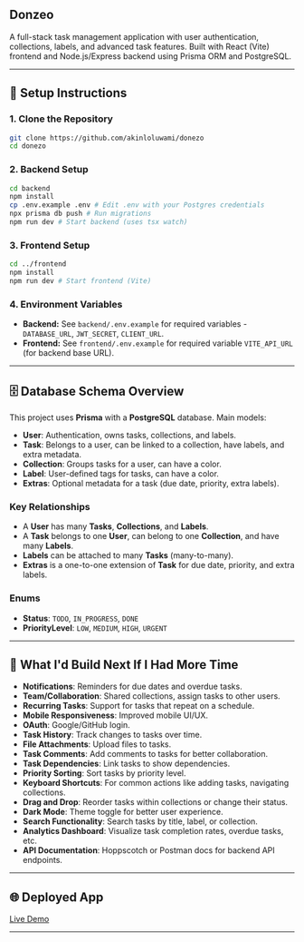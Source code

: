 ## Donzeo

A full-stack task management application with user authentication, collections, labels, and advanced task features. Built with React (Vite) frontend and Node.js/Express backend using Prisma ORM and PostgreSQL.

---

## 🚀 Setup Instructions

### 1. Clone the Repository

```bash
git clone https://github.com/akinloluwami/donezo
cd donezo
```

### 2. Backend Setup

```bash
cd backend
npm install
cp .env.example .env # Edit .env with your Postgres credentials
npx prisma db push # Run migrations
npm run dev # Start backend (uses tsx watch)
```

### 3. Frontend Setup

```bash
cd ../frontend
npm install
npm run dev # Start frontend (Vite)
```

### 4. Environment Variables

- **Backend:** See `backend/.env.example` for required variables -`DATABASE_URL`, `JWT_SECRET`, `CLIENT_URL`.
- **Frontend:** See `frontend/.env.example` for required variable `VITE_API_URL` (for backend base URL).

---

## 🗄️ Database Schema Overview

This project uses **Prisma** with a **PostgreSQL** database. Main models:

- **User**: Authentication, owns tasks, collections, and labels.
- **Task**: Belongs to a user, can be linked to a collection, have labels, and extra metadata.
- **Collection**: Groups tasks for a user, can have a color.
- **Label**: User-defined tags for tasks, can have a color.
- **Extras**: Optional metadata for a task (due date, priority, extra labels).

### Key Relationships

- A **User** has many **Tasks**, **Collections**, and **Labels**.
- A **Task** belongs to one **User**, can belong to one **Collection**, and have many **Labels**.
- **Labels** can be attached to many **Tasks** (many-to-many).
- **Extras** is a one-to-one extension of **Task** for due date, priority, and extra labels.

### Enums

- **Status**: `TODO`, `IN_PROGRESS`, `DONE`
- **PriorityLevel**: `LOW`, `MEDIUM`, `HIGH`, `URGENT`

---

## 📝 What I'd Build Next If I Had More Time

- **Notifications**: Reminders for due dates and overdue tasks.
- **Team/Collaboration**: Shared collections, assign tasks to other users.
- **Recurring Tasks**: Support for tasks that repeat on a schedule.
- **Mobile Responsiveness**: Improved mobile UI/UX.
- **OAuth**: Google/GitHub login.
- **Task History**: Track changes to tasks over time.
- **File Attachments**: Upload files to tasks.
- **Task Comments**: Add comments to tasks for better collaboration.
- **Task Dependencies**: Link tasks to show dependencies.
- **Priority Sorting**: Sort tasks by priority level.
- **Keyboard Shortcuts**: For common actions like adding tasks, navigating collections.
- **Drag and Drop**: Reorder tasks within collections or change their status.
- **Dark Mode**: Theme toggle for better user experience.
- **Search Functionality**: Search tasks by title, label, or collection.
- **Analytics Dashboard**: Visualize task completion rates, overdue tasks, etc.
- **API Documentation**: Hoppscotch or Postman docs for backend API endpoints.

---

## 🌐 Deployed App

[Live Demo](https://donezo.vercel.app)

---
